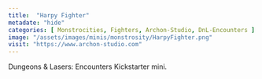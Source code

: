 ```yaml
---
title:  "Harpy Fighter"
metadate: "hide"
categories: [ Monstrocities, Fighters, Archon-Studio, DnL-Encounters ]
image: "/assets/images/minis/monstrosity/HarpyFighter.png"
visit: "https://www.archon-studio.com"
---
```

Dungeons & Lasers: Encounters Kickstarter mini.